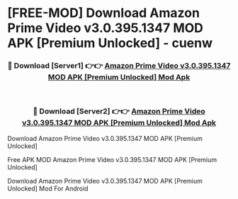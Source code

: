# [FREE-MOD] Download Amazon Prime Video v3.0.395.1347 MOD APK [Premium Unlocked] - cuenw


<div align="center">
<h3>🔴 Download [Server1] 👉👉 <a href="https://apk-comot.site?title=Amazon_Prime_Video_v3.0.395.1347_MOD_APK_[Premium_Unlocked]">Amazon Prime Video v3.0.395.1347 MOD APK [Premium Unlocked] Mod Apk</a></h3><br>

<h3>🔴 Download [Server2] 👉👉 <a href="https://apk-comot.site?title=Amazon_Prime_Video_v3.0.395.1347_MOD_APK_[Premium_Unlocked]">Amazon Prime Video v3.0.395.1347 MOD APK [Premium Unlocked] Mod Apk</a></h3>
</div>



Download Amazon Prime Video v3.0.395.1347 MOD APK [Premium Unlocked] 

Free APK MOD Amazon Prime Video v3.0.395.1347 MOD APK [Premium Unlocked] 

Download Amazon Prime Video v3.0.395.1347 MOD APK [Premium Unlocked] Mod For Android
